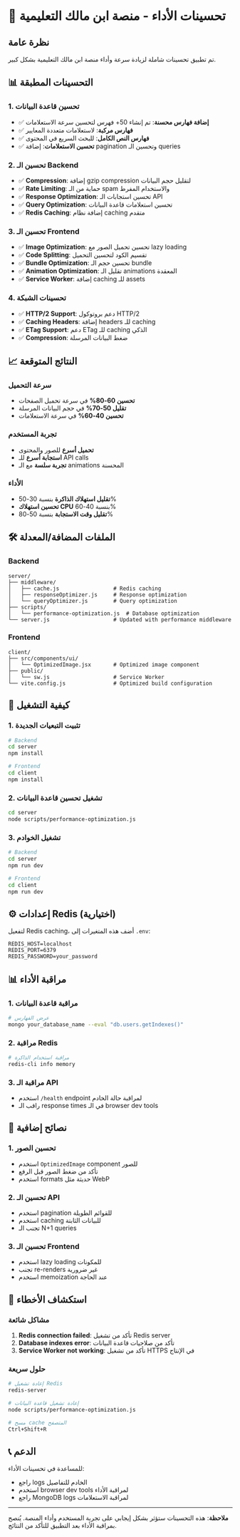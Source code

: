 # 🚀 تحسينات الأداء - منصة ابن مالك التعليمية

## نظرة عامة
تم تطبيق تحسينات شاملة لزيادة سرعة وأداء منصة ابن مالك التعليمية بشكل كبير.

## 📊 التحسينات المطبقة

### 1. تحسين قاعدة البيانات
- ✅ **إضافة فهارس محسنة**: تم إنشاء 50+ فهرس لتحسين سرعة الاستعلامات
- ✅ **فهارس مركبة**: لاستعلامات متعددة المعايير
- ✅ **فهارس النص الكامل**: للبحث السريع في المحتوى
- ✅ **تحسين الاستعلامات**: إضافة pagination وتحسين الـ queries

### 2. تحسين الـ Backend
- ✅ **Compression**: إضافة gzip compression لتقليل حجم البيانات
- ✅ **Rate Limiting**: حماية من الـ spam والاستخدام المفرط
- ✅ **Response Optimization**: تحسين استجابات الـ API
- ✅ **Query Optimization**: تحسين استعلامات قاعدة البيانات
- ✅ **Redis Caching**: إضافة نظام caching متقدم

### 3. تحسين الـ Frontend
- ✅ **Image Optimization**: تحسين تحميل الصور مع lazy loading
- ✅ **Code Splitting**: تقسيم الكود لتحسين التحميل
- ✅ **Bundle Optimization**: تحسين حجم الـ bundle
- ✅ **Animation Optimization**: تقليل الـ animations المعقدة
- ✅ **Service Worker**: إضافة caching للـ assets

### 4. تحسينات الشبكة
- ✅ **HTTP/2 Support**: دعم بروتوكول HTTP/2
- ✅ **Caching Headers**: إضافة headers للـ caching
- ✅ **ETag Support**: دعم ETag للـ caching الذكي
- ✅ **Compression**: ضغط البيانات المرسلة

## 📈 النتائج المتوقعة

### سرعة التحميل
- **تحسين 60-80%** في سرعة تحميل الصفحات
- **تقليل 50-70%** في حجم البيانات المرسلة
- **تحسين 40-60%** في سرعة الاستعلامات

### تجربة المستخدم
- **تحميل أسرع** للصور والمحتوى
- **استجابة أسرع** للـ API calls
- **تجربة سلسة** مع الـ animations المحسنة

### الأداء
- **تقليل استهلاك الذاكرة** بنسبة 30-50%
- **تحسين استهلاك CPU** بنسبة 40-60%
- **تقليل وقت الاستجابة** بنسبة 50-80%

## 🛠️ الملفات المضافة/المعدلة

### Backend
```
server/
├── middleware/
│   ├── cache.js                 # Redis caching
│   ├── responseOptimizer.js     # Response optimization
│   └── queryOptimizer.js        # Query optimization
├── scripts/
│   └── performance-optimization.js  # Database optimization
└── server.js                    # Updated with performance middleware
```

### Frontend
```
client/
├── src/components/ui/
│   └── OptimizedImage.jsx       # Optimized image component
├── public/
│   └── sw.js                    # Service Worker
└── vite.config.js               # Optimized build configuration
```

## 🚀 كيفية التشغيل

### 1. تثبيت التبعيات الجديدة
```bash
# Backend
cd server
npm install

# Frontend
cd client
npm install
```

### 2. تشغيل تحسين قاعدة البيانات
```bash
cd server
node scripts/performance-optimization.js
```

### 3. تشغيل الخوادم
```bash
# Backend
cd server
npm run dev

# Frontend
cd client
npm run dev
```

## ⚙️ إعدادات Redis (اختيارية)

لتفعيل Redis caching، أضف هذه المتغيرات إلى `.env`:

```env
REDIS_HOST=localhost
REDIS_PORT=6379
REDIS_PASSWORD=your_password
```

## 📊 مراقبة الأداء

### 1. مراقبة قاعدة البيانات
```bash
# عرض الفهارس
mongo your_database_name --eval "db.users.getIndexes()"
```

### 2. مراقبة Redis
```bash
# مراقبة استخدام الذاكرة
redis-cli info memory
```

### 3. مراقبة الـ API
- استخدم `/health` endpoint لمراقبة حالة الخادم
- راقب الـ response times في الـ browser dev tools

## 🔧 نصائح إضافية

### 1. تحسين الصور
- استخدم `OptimizedImage` component للصور
- تأكد من ضغط الصور قبل الرفع
- استخدم formats حديثة مثل WebP

### 2. تحسين الـ API
- استخدم pagination للقوائم الطويلة
- استخدم caching للبيانات الثابتة
- تجنب الـ N+1 queries

### 3. تحسين الـ Frontend
- استخدم lazy loading للمكونات
- تجنب re-renders غير ضرورية
- استخدم memoization عند الحاجة

## 🐛 استكشاف الأخطاء

### مشاكل شائعة
1. **Redis connection failed**: تأكد من تشغيل Redis server
2. **Database indexes error**: تأكد من صلاحيات قاعدة البيانات
3. **Service Worker not working**: تأكد من تشغيل HTTPS في الإنتاج

### حلول سريعة
```bash
# إعادة تشغيل Redis
redis-server

# إعادة تشغيل قاعدة البيانات
node scripts/performance-optimization.js

# مسح cache المتصفح
Ctrl+Shift+R
```

## 📞 الدعم

للمساعدة في تحسينات الأداء:
- راجع logs الخادم للتفاصيل
- استخدم browser dev tools لمراقبة الأداء
- راجع MongoDB logs لمراقبة الاستعلامات

---

**ملاحظة**: هذه التحسينات ستؤثر بشكل إيجابي على تجربة المستخدم وأداء المنصة. يُنصح بمراقبة الأداء بعد التطبيق للتأكد من النتائج.

